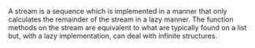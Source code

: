 A stream is a sequence which is implemented in a manner that only calculates the remainder of the stream in a lazy
manner.  The function methods on the stream are equivalent to what are typically found on a list but, with a lazy
implementation, can deal with infinite structures.